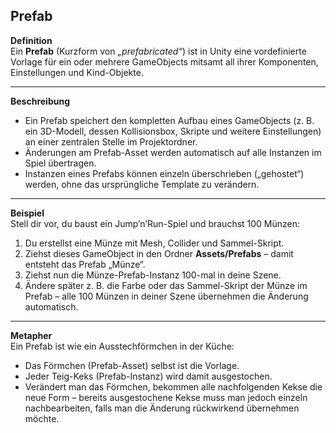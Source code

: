 ## Prefab

**Definition**  
Ein **Prefab** (Kurzform von *„prefabricated“*) ist in Unity eine vordefinierte Vorlage für ein oder mehrere GameObjects mitsamt all ihrer Komponenten, Einstellungen und Kind-Objekte.  

---

**Beschreibung**  
- Ein Prefab speichert den kompletten Aufbau eines GameObjects (z. B. ein 3D-Modell, dessen Kollisionsbox, Skripte und weitere Einstellungen) an einer zentralen Stelle im Projektordner.  
- Änderungen am Prefab-Asset werden automatisch auf alle Instanzen im Spiel übertragen.  
- Instanzen eines Prefabs können einzeln überschrieben („gehostet“) werden, ohne das ursprüngliche Template zu verändern.  

---

**Beispiel**  
Stell dir vor, du baust ein Jump’n’Run-Spiel und brauchst 100 Münzen:  
1. Du erstellst eine Münze mit Mesh, Collider und Sammel-Skript.  
2. Ziehst dieses GameObject in den Ordner **Assets/Prefabs** – damit entsteht das Prefab „Münze“.  
3. Ziehst nun die Münze-Prefab-Instanz 100-mal in deine Szene.  
4. Ändere später z. B. die Farbe oder das Sammel-Skript der Münze im Prefab – alle 100 Münzen in deiner Szene übernehmen die Änderung automatisch.  

---

**Metapher**  
Ein Prefab ist wie ein Ausstechförmchen in der Küche:  
- Das Förmchen (Prefab-Asset) selbst ist die Vorlage.  
- Jeder Teig-Keks (Prefab-Instanz) wird damit ausgestochen.  
- Verändert man das Förmchen, bekommen alle nachfolgenden Kekse die neue Form – bereits ausgestochene Kekse muss man jedoch einzeln nachbearbeiten, falls man die Änderung rückwirkend übernehmen möchte.  
